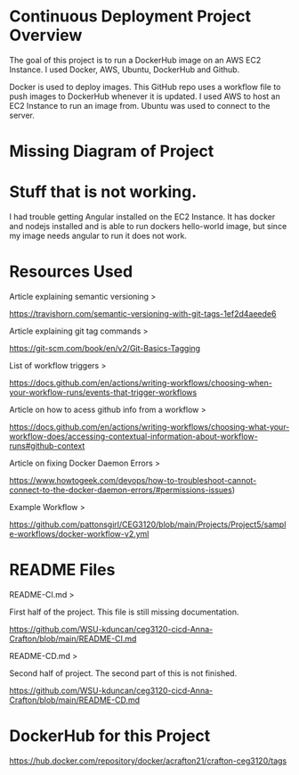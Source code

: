 # Continuous Deployment Project Overview
The goal of this project is to run a DockerHub image on an AWS EC2 Instance. I used Docker, AWS, Ubuntu, DockerHub and Github. 

Docker is used to deploy images. 
This GitHub repo uses a workflow file to push images to DockerHub whenever it is updated. 
I used AWS to host an EC2 Instance to run an image from. 
Ubuntu was used to connect to the server. 

# Missing Diagram of Project

# Stuff that is not working. 

I had trouble getting Angular installed on the EC2 Instance.
It has docker and nodejs installed and is able to run dockers hello-world image, but since my image needs angular to run it does not work.  


# Resources Used
Article explaining semantic versioning > 

https://travishorn.com/semantic-versioning-with-git-tags-1ef2d4aeede6


Article explaining git tag commands > 

https://git-scm.com/book/en/v2/Git-Basics-Tagging


List of workflow triggers > 

https://docs.github.com/en/actions/writing-workflows/choosing-when-your-workflow-runs/events-that-trigger-workflows


Article on how to acess github info from a workflow > 

https://docs.github.com/en/actions/writing-workflows/choosing-what-your-workflow-does/accessing-contextual-information-about-workflow-runs#github-context


Article on fixing Docker Daemon Errors > 

https://www.howtogeek.com/devops/how-to-troubleshoot-cannot-connect-to-the-docker-daemon-errors/#permissions-issues)


Example Workflow >

https://github.com/pattonsgirl/CEG3120/blob/main/Projects/Project5/sample-workflows/docker-workflow-v2.yml

# README Files 

README-CI.md > 

First half of the project. This file is still missing documentation.

https://github.com/WSU-kduncan/ceg3120-cicd-Anna-Crafton/blob/main/README-CI.md


README-CD.md > 

Second half of project. The second part of this is not finished. 

https://github.com/WSU-kduncan/ceg3120-cicd-Anna-Crafton/blob/main/README-CD.md


# DockerHub for this Project

https://hub.docker.com/repository/docker/acrafton21/crafton-ceg3120/tags 
